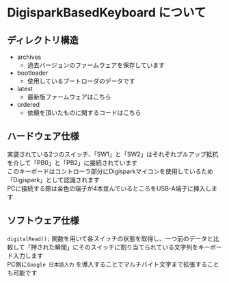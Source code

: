 # DigisparkBasedKeyboard について

## ディレクトリ構造

- archives
  - 過去バージョンのファームウェアを保存しています
- bootloader
  - 使用しているブートローダのデータです
- latest
  - 最新版ファームウェアはこちら
- ordered
  - 依頼を頂いたものに関するコードはこちら

## ハードウェア仕様

実装されている2つのスイッチ、「SW1」と「SW2」はそれぞれプルアップ抵抗を介して「PB0」と「PB2」に接続されています </br>
このキーボードはコントローラ部分にDigisparkマイコンを使用しているため「Digispark」として認識されます </br>
PCに接続する際は金色の端子が4本並んでいるところをUSB-A端子に挿入します </br>

## ソフトウェア仕様

`digitalRead();` 関数を用いて各スイッチの状態を取得し、一つ前のデータと比較して「押された瞬間」にそのスイッチに割り当てられている文字列をキーボード入力します </br>
PC側に`Google 日本語入力` を導入することでマルチバイト文字まで拡張することも可能です </br>
